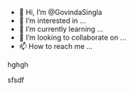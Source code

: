 - 👋 Hi, I’m @GovindaSingla
- 👀 I’m interested in ...
- 🌱 I’m currently learning ...
- 💞️ I’m looking to collaborate on ...
- 📫 How to reach me ...

<!---
GovindaSingla/GovindaSingla is a ✨ special ✨ repository because its `README.md` (this file) appears on your GitHub profile.
You can click the Preview link to take a look at your changes.
--->hghgh
sfsdf
